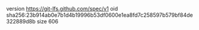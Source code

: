 version https://git-lfs.github.com/spec/v1
oid sha256:23b914ab0e7b1d4b19996b53df0600e1ea8fd7c258597b579bf84de322889d8b
size 606
